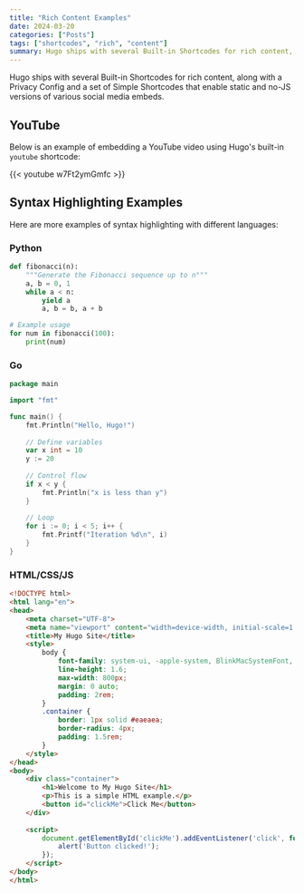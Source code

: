 ```yaml
---
title: "Rich Content Examples"
date: 2024-03-20
categories: ["Posts"]
tags: ["shortcodes", "rich", "content"]
summary: Hugo ships with several Built-in Shortcodes for rich content, along with a Privacy Config and a set of Simple Shortcodes that enable static and no-JS versions of various social media embeds.
---
```


Hugo ships with several Built-in Shortcodes for rich content, along with a Privacy Config and a set of Simple Shortcodes that enable static and no-JS versions of various social media embeds.

## YouTube

Below is an example of embedding a YouTube video using Hugo's built-in `youtube` shortcode:

{{< youtube w7Ft2ymGmfc >}}

## Syntax Highlighting Examples

Here are more examples of syntax highlighting with different languages:

### Python

```python {linenos=inline}
def fibonacci(n):
    """Generate the Fibonacci sequence up to n"""
    a, b = 0, 1
    while a < n:
        yield a
        a, b = b, a + b

# Example usage
for num in fibonacci(100):
    print(num)
```

### Go

```go {linenos=inline}
package main

import "fmt"

func main() {
    fmt.Println("Hello, Hugo!")
    
    // Define variables
    var x int = 10
    y := 20
    
    // Control flow
    if x < y {
        fmt.Println("x is less than y")
    }
    
    // Loop
    for i := 0; i < 5; i++ {
        fmt.Printf("Iteration %d\n", i)
    }
}
```

### HTML/CSS/JS

```html
<!DOCTYPE html>
<html lang="en">
<head>
    <meta charset="UTF-8">
    <meta name="viewport" content="width=device-width, initial-scale=1.0">
    <title>My Hugo Site</title>
    <style>
        body {
            font-family: system-ui, -apple-system, BlinkMacSystemFont, 'Segoe UI', Roboto, Oxygen, Ubuntu, Cantarell, sans-serif;
            line-height: 1.6;
            max-width: 800px;
            margin: 0 auto;
            padding: 2rem;
        }
        .container {
            border: 1px solid #eaeaea;
            border-radius: 4px;
            padding: 1.5rem;
        }
    </style>
</head>
<body>
    <div class="container">
        <h1>Welcome to My Hugo Site</h1>
        <p>This is a simple HTML example.</p>
        <button id="clickMe">Click Me</button>
    </div>
    
    <script>
        document.getElementById('clickMe').addEventListener('click', function() {
            alert('Button clicked!');
        });
    </script>
</body>
</html>
```
